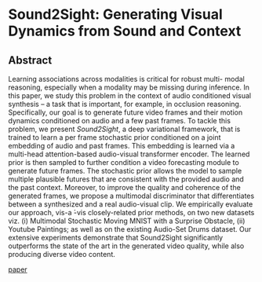 # Sound2Sight: Generating Visual Dynamics from Sound and Context



## Abstract

Learning associations across modalities is critical for robust multi- modal reasoning, especially when a modality may be missing during inference. In this paper, we study this problem in the context of audio conditioned visual synthesis – a task that is important, for example, in occlusion reasoning. Specifically, our goal is to generate future video frames and their motion dynamics conditioned on audio and a few past frames. To tackle this problem, we present *Sound2Sight*, a deep variational framework, that is trained to learn a per frame stochastic prior conditioned on a joint embedding of audio and past frames. This embedding is learned via a multi-head attention-based audio-visual transformer encoder. The learned prior is then sampled to further condition a video forecasting module to generate future frames. The stochastic prior allows the model to sample multiple plausible futures that are consistent with the provided audio and the past context. Moreover, to improve the quality and coherence of the generated frames, we propose a multimodal discriminator that differentiates between a synthesized and a real audio-visual clip. We empirically evaluate our approach, vis-a ́-vis closely-related prior methods, on two new datasets viz. (i) Multimodal Stochastic Moving MNIST with a Surprise Obstacle, (ii) Youtube Paintings; as well as on the existing Audio-Set Drums dataset. Our extensive experiments demonstrate that Sound2Sight significantly outperforms the state of the art in the generated video quality, while also producing diverse video content.

[paper](https://arxiv.org/pdf/2007.12130.pdf)



